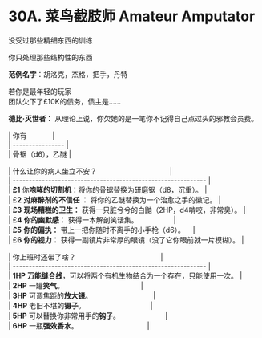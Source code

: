 # 30A. 菜鸟截肢师 Amateur Amputator   
  
没受过那些精细东西的训练  
  
你只处理那些结构性的东西  
  
**范例名字**：胡洛克，杰格，把手，丹特  
  
若你是最年轻的玩家  
团队欠下了£10K的债务，债主是……  
  
**德比·灭世者：** 从理论上说，你欠她的是一笔你不记得自己点过头的邪教会员费。  
  
  
| 你有             |  
| ---------------- |  
| 骨锯（d6），乙醚 |  
  
| 什么让你的病人坐立不安？                                     |  
| ------------------------------------------------------------ |  
| **£1** 你**咆哮的切割机**：将你的骨锯替换为研磨锯（d8，沉重）。 |  
| **£2** **对麻醉剂的不信任 ：** 将你的乙醚替换为一个治愈之手的徽记。 |  
| **£3** **现场糟糕的卫生：** 获得一只脏兮兮的白鼬（2HP，d4啃咬，非常臭）。 |  
| **£4** **你的幽默感：** 获得一本解剖笑话集。                  |  
| **£5** **你的偏执：** 带上一把你随时不离手的小手枪（d6）。    |  
| **£6** **你的视力：** 获得一副镜片非常厚的眼镜（没了它你眼前就一片模糊）。 |  
  
| 你上班时还带了啥？                                           |  
| ------------------------------------------------------------ |  
| **1HP** **万能缝合线**，可以将两个有机生物结合为一个存在，只能使用一次。 |  
| **2HP** 一罐**笑气**。                                       |  
| **3HP** 可调焦距的**放大镜**。                               |  
| **4HP** 老旧不堪的**镊子**。                                 |  
| **5HP** 可以替换你非常用手的**钩子**。                       |  
| **6HP** 一瓶**强效香水**。                                   |